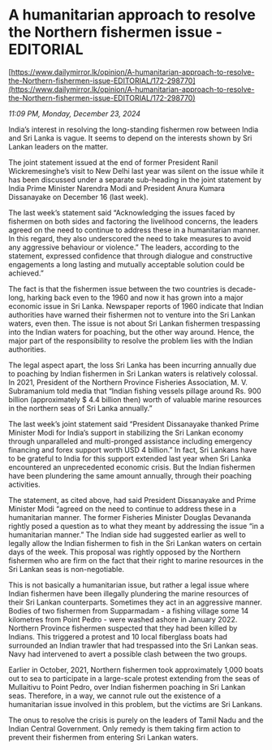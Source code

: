 # A humanitarian approach to resolve the Northern fishermen issue - EDITORIAL

[https://www.dailymirror.lk/opinion/A-humanitarian-approach-to-resolve-the-Northern-fishermen-issue-EDITORIAL/172-298770](https://www.dailymirror.lk/opinion/A-humanitarian-approach-to-resolve-the-Northern-fishermen-issue-EDITORIAL/172-298770)

*11:09 PM, Monday, December 23, 2024*

India’s interest in resolving the long-standing fishermen row between India and Sri Lanka is vague. It seems to depend on the interests shown by Sri Lankan leaders on the matter.

The joint statement issued at the end of former President Ranil Wickremesinghe’s visit to New Delhi last year was silent on the issue while it has been discussed under a separate sub-heading in the joint statement by India Prime Minister Narendra Modi and President Anura Kumara Dissanayake on December 16 (last week).

The last week’s statement said “Acknowledging the issues faced by fishermen on both sides and factoring the livelihood concerns, the leaders agreed on the need to continue to address these in a humanitarian manner. In this regard, they also underscored the need to take measures to avoid any aggressive behaviour or violence.” The leaders, according to the statement, expressed confidence that through dialogue and constructive engagements a long lasting and mutually acceptable solution could be achieved.”

The fact is that the fishermen issue between the two countries is decade-long, harking back even to the 1960 and now it has grown into a major economic issue in Sri Lanka. Newspaper reports of 1960 indicate that Indian authorities have warned their fishermen not to venture into the Sri Lankan waters, even then. The issue is not about Sri Lankan fishermen trespassing into the Indian waters for poaching, but the other way around. Hence, the major part of the responsibility to resolve the problem lies with the Indian authorities.

The legal aspect apart, the loss Sri Lanka has been incurring annually due to poaching by Indian fishermen in Sri Lankan waters is relatively colossal. In 2021, President of the Northern Province Fisheries Association, M. V. Subramanium told media that “Indian fishing vessels pillage around Rs. 900 billion (approximately $ 4.4 billion then) worth of valuable marine resources in the northern seas of Sri Lanka annually.”

The last week’s joint statement said “President Dissanayake thanked Prime Minister Modi for India’s support in stabilizing the Sri Lankan economy through unparalleled and multi-pronged assistance including emergency financing and forex support worth USD 4 billion.” In fact, Sri Lankans have to be grateful to India for this support extended last year when Sri Lanka encountered an unprecedented economic crisis. But the Indian fishermen have been plundering the same amount annually, through their poaching activities.

The statement, as cited above, had said President Dissanayake and Prime Minister Modi “agreed on the need to continue to address these in a humanitarian manner. The former Fisheries Minister Douglas Devananda rightly posed a question as to what they meant by addressing the issue “in a humanitarian manner.” The Indian side had suggested earlier as well to legally allow the Indian fishermen to fish in the Sri Lankan waters on certain days of the week. This proposal was rightly opposed by the Northern fishermen who are firm on the fact that their right to marine resources in the Sri Lankan seas is non-negotiable.

This is not basically a humanitarian issue, but rather a legal issue where Indian fishermen have been illegally plundering the marine resources of their Sri Lankan counterparts. Sometimes they act in an aggressive manner. Bodies of two fishermen from Supparmadam - a fishing village some 14 kilometres from Point Pedro - were washed ashore in January 2022. Northern Province fishermen suspected that they had been killed by Indians. This triggered a protest and 10 local fiberglass boats had surrounded an Indian trawler that had trespassed into the Sri Lankan seas.  Navy had intervened to avert a possible clash between the two groups.

Earlier in October, 2021, Northern fishermen took approximately 1,000 boats out to sea to participate in a large-scale protest extending from the seas of Mullaitivu to Point Pedro, over Indian fishermen poaching in Sri Lankan seas. Therefore, in a way, we cannot rule out the existence of a humanitarian issue involved in this problem, but the victims are Sri Lankans.

The onus to resolve the crisis is purely on the leaders of Tamil Nadu and the Indian Central Government. Only remedy is them taking firm action to prevent their fishermen from entering Sri Lankan waters.

